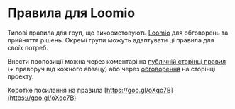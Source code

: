 # Правила для Loomio

Типові правила для груп, що використовують [Loomio](https://www.loomio.org/) для обговорень та прийняття рішень. Окремі групи можуть адаптувати ці правила для своїх потреб.

Внести пропозиції можна через коментарі на [публічній сторінці правил](https://b2future.gitbooks.io/rules-for-loomio/content/) \(+ праворуч від кожного абзацу\) або через [обговорення](https://www.gitbook.com/book/b2future/rules-for-loomio/discussions) на сторінці проекту.

Коротке посилання на правила [https://goo.gl/oXqc7B](https://goo.gl/oXqc7B) 


